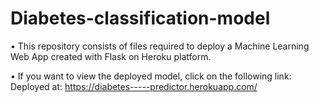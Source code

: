 # Diabetes-classification-model
 


• This repository consists of files required to deploy a Machine Learning Web App created with Flask on Heroku platform.

• If you want to view the deployed model, click on the following link:
                   Deployed at:        https://diabetes-----predictor.herokuapp.com/
